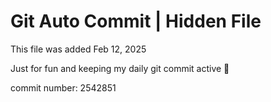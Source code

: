 # Git Auto Commit | Hidden File

This file was added Feb 12, 2025

Just for fun and keeping my daily git commit active 🤪

commit number: 2542851
